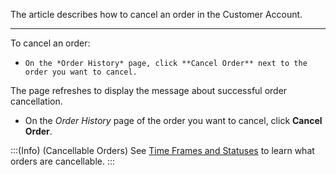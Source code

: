 The article describes how to cancel an order in the Customer Account.

---
To cancel an order:

*     On the *Order History* page, click **Cancel Order** next to the order you want to cancel.
The page refreshes to display the message about successful order cancellation.

* On the *Order History* page of the order you want to cancel, click **Cancel Order**.

:::(Info) (Cancellable Orders)
See [Time Frames and Statuses](https://documentation.spryker.com/docs/en/order-cancellation-feature-overview) to learn what orders are cancellable.
:::
